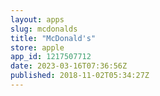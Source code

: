 ```yaml
---
layout: apps
slug: mcdonalds
title: "McDonald's"
store: apple
app_id: 1217507712
date: 2023-03-16T07:36:56Z
published: 2018-11-02T05:34:27Z
---
```

